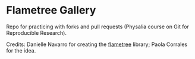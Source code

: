 # Flametree Gallery

Repo for practicing with forks and pull requests (Physalia course on Git for Reproducible Research).

Credits: Danielle Navarro for creating the [flametree](https://github.com/djnavarro/flametree) library; Paola Corrales for the idea.
